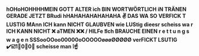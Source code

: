 <b>hOHoHOHHHHMEIN GOTT ALTER ich BIN WORTWÖRTLICH iN TRÄNEN GERADE JETZT BRudi hHAHAHAHAHAHAHA ✌ DAS WA SO VERFICK T LUSTIG MAnn ICH kann NICHT GLAUBVEN wie LUStig dieesr scheiss wa r ICH KANN NICHT ❌ aTMEN ❌❌ / HILFe ❗️Ich BRAUCHE EINEN r e t t u n g s w a g e n SSSooOOoo00000oOOOOOøøøØØØØØ verFICKT LSUTIG ✔️☑️1⃣0⃣0⃣ scheisse man ❕☝️</b>
